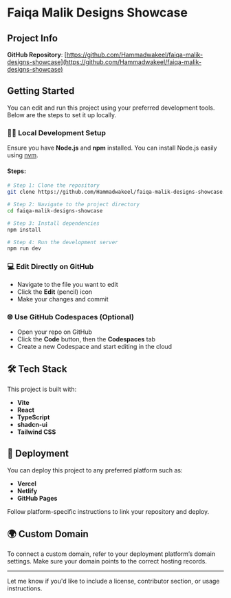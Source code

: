 # Faiqa Malik Designs Showcase

## Project Info

**GitHub Repository**: [https://github.com/Hammadwakeel/faiqa-malik-designs-showcase](https://github.com/Hammadwakeel/faiqa-malik-designs-showcase)

## Getting Started

You can edit and run this project using your preferred development tools. Below are the steps to set it up locally.

### 🧑‍💻 Local Development Setup

Ensure you have **Node.js** and **npm** installed. You can install Node.js easily using [nvm](https://github.com/nvm-sh/nvm#installing-and-updating).

#### Steps:

```sh
# Step 1: Clone the repository
git clone https://github.com/Hammadwakeel/faiqa-malik-designs-showcase.git

# Step 2: Navigate to the project directory
cd faiqa-malik-designs-showcase

# Step 3: Install dependencies
npm install

# Step 4: Run the development server
npm run dev
```

### 💻 Edit Directly on GitHub

* Navigate to the file you want to edit
* Click the **Edit** (pencil) icon
* Make your changes and commit

### 🌐 Use GitHub Codespaces (Optional)

* Open your repo on GitHub
* Click the **Code** button, then the **Codespaces** tab
* Create a new Codespace and start editing in the cloud

## 🛠️ Tech Stack

This project is built with:

* **Vite**
* **React**
* **TypeScript**
* **shadcn-ui**
* **Tailwind CSS**

## 🚀 Deployment

You can deploy this project to any preferred platform such as:

* **Vercel**
* **Netlify**
* **GitHub Pages**

Follow platform-specific instructions to link your repository and deploy.

## 🌍 Custom Domain

To connect a custom domain, refer to your deployment platform’s domain settings. Make sure your domain points to the correct hosting records.

---

Let me know if you'd like to include a license, contributor section, or usage instructions.
